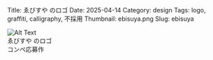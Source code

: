 Title: ゑびすや のロゴ
Date: 2025-04-14
Category: design
Tags: logo, graffiti, calligraphy, 不採用
Thumbnail: ebisuya.png
Slug: ebisuya

![Alt Text]({static}/images/ebisuya.png)    
ゑびすや のロゴ  
コンペ応募作

